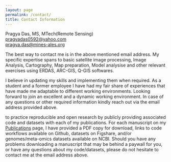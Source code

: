 ```yaml
---
layout: page
permalink: /contact/
title: Contact Information 
---
```


Pragya Das, MS, MTech(Remote Sensing) <br>
<a href = "mailto: pragyadas0592@yahoo.com">pragyadas0592@yahoo.com</a> <br>
<a href = "mailto: pragya.das@mines-ales.org">pragya.das@mines-ales.org</a> <br>

The best way to contact me is in the above mentioned email address. My specific expertise spans to basic satellite image processing, Image Analysis, Cartography, Map preparation, Model analysise and other relevant exercises using ERDAS, ARC-GIS, Q-GIS softwares. <br>

I believe in updating my skills and implementing them when required. As a student and a former employee I have had my fair share of experiences that have made me adaptable to different working environments. Looking forward to join an excellent and a dynamic working environment. In case of any questions or other required information kindly reach out via the email address provided above.

to practice reproducible and open research by publicly providing associated code and datasets with each of my publications. For each manuscript on my [Publications](https://elizabethmcd.github.io/publications/) page, I have provided a PDF copy for download, links to code workflows available on Github, datasets on Figshare, and/or genomes/meta-omics datasets available on NCBI. Should you have any problems downloading a manuscript that may be behind a paywall for you, or have any questions about my code/datasets, please do not hesitate to contact me at the email address above. 
